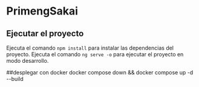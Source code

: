 # PrimengSakai



## Ejecutar el proyecto
Ejecuta el comando `npm install` para instalar las dependencias del proyecto.
Ejecuta el comando `ng serve -o` para ejecutar el proyecto en modo desarrollo.


##desplegar con docker 
docker compose down && docker compose up -d --build
